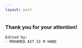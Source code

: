 ```yaml
---
layout: post
---
```


### Thank you for your attention!

```
Edited by:
- MOHAMED AIT SI M HAND
```
